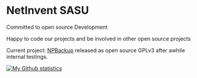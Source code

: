 # NetInvent SASU

Committed to open source Development

Happy to code our projects and be involved in other open source projects 

Current project: [NPBackup](https://github.com/netinvent/npbackup) released as open source GPLv3 after awhile internal testings.

[![My Github statistics](https://github-readme-stats.vercel.app/api?username=deajan&show_icons=true)](https://github.com/netinvent)
